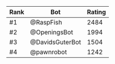 Rank|Bot|Rating
---|---|---
#1|@RaspFish|2484
#2|@OpeningsBot|1994
#3|@DavidsGuterBot|1504
#4|@pawnrobot|1242

